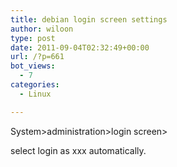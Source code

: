```yaml
---
title: debian login screen settings
author: wiloon
type: post
date: 2011-09-04T02:32:49+00:00
url: /?p=661
bot_views:
  - 7
categories:
  - Linux

---
```

System>administration>login screen>
  
select login as xxx automatically.